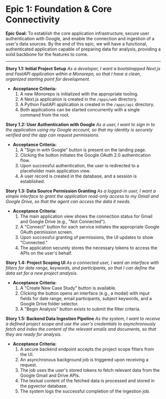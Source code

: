 # Epic 1: Foundation & Core Connectivity

**Epic Goal:** To establish the core application infrastructure, secure user authentication with Google, and enable the connection and ingestion of a user's data sources. By the end of this epic, we will have a functional, authenticated application capable of preparing data for analysis, providing a solid backbone for the features to come.

---

**Story 1.1: Initial Project Setup**
*As a developer, I want a bootstrapped Next.js and FastAPI application within a Monorepo, so that I have a clean, organized starting point for development.*
* **Acceptance Criteria:**
    1. A new Monorepo is initialized with the appropriate tooling.
    2. A Next.js application is created in the `/apps/web` directory.
    3. A Python FastAPI application is created in the `/apps/api` directory.
    4. Both applications can be started concurrently with a single command from the root.

**Story 1.2: User Authentication with Google**
*As a user, I want to sign in to the application using my Google account, so that my identity is securely verified and the app can request permissions.*
* **Acceptance Criteria:**
    1. A "Sign in with Google" button is present on the landing page.
    2. Clicking the button initiates the Google OAuth 2.0 authentication flow.
    3. Upon successful authentication, the user is redirected to a placeholder main application view.
    4. A user record is created in the database, and a session is established.

**Story 1.3: Data Source Permission Granting**
*As a logged-in user, I want a simple interface to grant the application read-only access to my Gmail and Google Drive, so that the agent can access the data it needs.*
* **Acceptance Criteria:**
    1. The main application view shows the connection status for Gmail and Google Drive (e.g., "Not Connected").
    2. A "Connect" button for each service initiates the appropriate Google OAuth permission screen.
    3. Upon successful granting of permissions, the UI updates to show "Connected."
    4. The application securely stores the necessary tokens to access the APIs on the user's behalf.

**Story 1.4: Project Scoping UI**
*As a connected user, I want an interface with filters for date range, keywords, and participants, so that I can define the data set for a new project analysis.*
* **Acceptance Criteria:**
    1. A "Create New Case Study" button is available.
    2. Clicking the button opens an interface (e.g., a modal) with input fields for date range, email participants, subject keywords, and a Google Drive folder selector.
    3. A "Begin Analysis" button exists to submit the filter criteria.

**Story 1.5: Backend Data Ingestion Pipeline**
*As the system, I want to receive a defined project scope and use the user's credentials to asynchronously fetch and index the content of the relevant emails and documents, so that they are ready for analysis.*
* **Acceptance Criteria:**
    1. A secure backend endpoint accepts the project scope filters from the UI.
    2. An asynchronous background job is triggered upon receiving a request.
    3. The job uses the user's stored tokens to fetch relevant data from the Google Gmail and Drive APIs.
    4. The textual content of the fetched data is processed and stored in the pgvector database.
    5. The system logs the successful completion of the ingestion job.